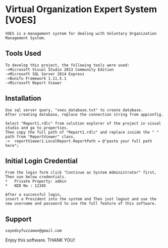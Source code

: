 # Virtual Organization Expert System [VOES]
	VOES is a management system for dealing with Voluntary Organization Management System.

## Tools Used 

	To develop this project, the following tools were used:
	->Microsoft Visual Studio 2013 Community Edition
	->Microsoft SQL Server 2014 Express 
	->Bunifu Framework 1.11.5.1
	->Microsoft Report Viewer

## Installation

	Use sql server query, "voes_database.txt" to create database. 
	After creating database, replace the connection string from appconfig.

	Select "Report1.rdlc" from solution explorer of the project in visual studio and go to properties. 
	Then copy the full path of "Report1.rdlc" and replace inside the " " path from "ReportViewer" class.
	->	reportViewer1.LocalReport.ReportPath = @"paste your full path here"; 

## Initial Login Credential

	From the login form click "Continue as System Administrator" first, Then use below credentials.
	*	Private Property: admin
	*	NID No : 12345
	
	After a successful login, 
	insert a President into the system and Then just logout and use the new username and password to use the full feature of this software.

## Support
	sayedsyfuzzaman@gmail.com
	
Enjoy this software.
THANK YOU! 
